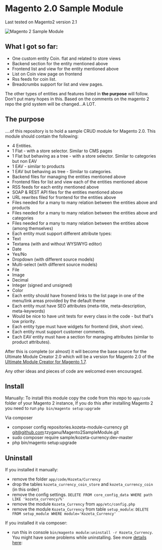 Magento 2.0 Sample Module
====================

Last tested on Magento2 version 2.1


![Magento 2 Sample Module](http://i.imgur.com/Ma6v2gs.jpg)

What I got so far:
----------

 - One custom entity Coin. flat and related to store views
 - Backend section for the entity mentioned above
 - Frontend list and view for the entity mentioned above
 - List on Coin view page on frontend
 - Rss feeds for coin list.
 - Breadcrumbs support for list and view pages.

The other types of entities and features listed in **the purpose** will follow.
Don't put many hopes in this. Based on the comments on the magento 2 repo the grid system will be changed...A LOT.

The purpose
----------

....of this repository is to hold a sample CRUD module for Magento 2.0.
This module should contain the following:

 * 4 Entities.
  * 1 Flat - with a store selector. Similar to CMS pages
  * 1 Flat but behaving as a tree - with a store selector. Similar to categories but non EAV
  * 1 EAV - similar to products
  * 1 EAV but behaving as tree - Similar to categories.
 * Backend files for managing the entities mentioned above
 * Frontend files for list and view each of the entities mentioned above
 * RSS feeds for each entity mentioned above
 * SOAP & REST API files for the entities mentioned above
 * URL rewrites filed for frontend for the entities above
 * Files needed for a many to many relation between the entities above and products
 * Files needed for a many to many relation between the entities above and categories
 * Files needed for a many to many relation between the entities above (among themselves)
 * Each entity must support different attribute types:
  * Text
  * Textarea (with and without WYSIWYG editor)
  * Date
  * Yes/No
  * Dropdown (with different source models)
  * Multi-select (with different source models)
  * File
  * Image
  * Decimal
  * Integer (signed and unsigned)
  * Color
 * Each entity should have fronend links to the list page in one of the menu/link areas provided by the default theme
 * Each entity must have SEO attributes (meta-title, meta-description, meta-keywords)
 * Would be nice to have unit tests for every class in the code - but that's low priority.
 * Each entity type must have widgets for frontend (link, short view).
 * Each entity must support customer comments.
 * Each EAV entity must have a section for managing attributes (similar to product attributes).

After this is complete (or almost) it will become the base source for the Ultimate Module Creator 2.0 which will be a version for Magento 2.0 of the [Ultimate Module Creator for Magento 1.7](https://github.com/tzyganu/UMC1.9).

Any other ideas and pieces of code are welcomed even encouraged.

Install
-----

Manually:
To install this module copy the code from this repo to `app/code` folder of your Magento 2 instance,
If you do this after installing Magento 2 you need to run `php bin/magento setup:upgrade`

Via composer

 - composer config repositories.kozeta-module-currency git git@github.com:tzyganu/Magento2SampleModule.git
 - sudo composer require sample/kozeta-currency:dev-master
 - php bin/magento setup:upgrade


Uninstall
--------

If you installed it manually:
 - remove the folder `app/code/Kozeta/Currency`
 - drop the tables `kozeta_currency_coin_store` and `kozeta_currency_coin` (in this order)
 - remove the config settings.  `DELETE FROM core_config_data WHERE path LIKE 'kozeta_currency/%'`
 - remove the module `Kozeta_Currency` from `app/etc/config.php`
 - remove the module `Kozeta_Currency` from table `setup_module`: `DELETE FROM setup_module WHERE module='Kozeta_Currency'`

If you installed it via composer:
 - run this in console  `bin/magento module:uninstall -r Kozeta_Currency`. You might have some problems while uninstalling. See more [details here](http://magento.stackexchange.com/q/123544/146):
